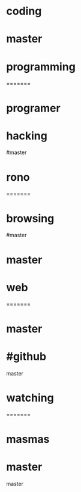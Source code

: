 # coding
# master
# programming

=======
# programer
# hacking
#master
# rono

=======
# browsing
 #master
 # master
# web
=======
# master
#github
=======
 master
 # watching
=======
# masmas
# master
master
